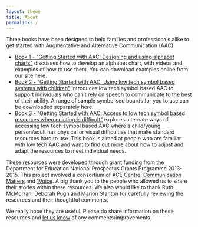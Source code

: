 ```yaml
---
layout: theme
title: About
permalink: /
---
```


Three books have been designed to help families and professionals alike to get started with Augmentative and Alternative Communication (AAC). 

* [Book 1 - "Getting Started with AAC: Designing and using alphabet charts"](book1/) discusses how to develop an alphabet chart, with videos and examples of how to use them. You can download examples online from our site here.  
* [Book 2 - "Getting Started with AAC: Using low tech symbol based systems with children"](book2/) introduces low tech symbol based AAC to support individuals who can’t rely on speech to communicate to the best of their ability.  A range of sample symbolised boards for you to use can be downloaded separately here. 
* [Book 3 - "Getting Started with AAC: Access to low tech symbol based resources when pointing is difficult"](book3/) explores alternate ways of accessing low tech symbol based AAC where a child/young person/adult has physical or visual difficulties that make standard resources hard to use.  This book is aimed at people who are familiar with low tech AAC and want to find out more about how to adjust and adapt the resources to meet individual needs.

These resources were developed through grant funding from the Department for Education National Prospectus Grants Programme 2013-2015.  This project involved a consortium of [ACE Centre](http://acecentre.org.uk), [Communication Matters](http://www.communicationmatters.org.uk) and [1Voice](http://www.1voice.info).
A big thank you to the people who allowed us to share their stories within these resources.  We also would like to thank Ruth McMorran, Deborah Pugh and [Marion Stanton](http://candleaac.com) for carefully reviewing the resources and their thoughtful comments.  

We really hope they are useful. Please do share information on these resources and [let us know](http://acecentre.org.uk/contact-us) of any comments/improvements.

